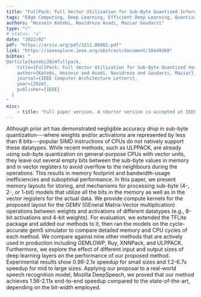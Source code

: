 ```yaml
---
title: "FullPack: Full Vector Utilization for Sub-Byte Quantized Inference on General Purpose CPUs"
tags: "Edge Computing, Deep Learning, Efficient Deep Learning, Quantization, Vector Processing"
authors: "Hossein Katebi, Navidreza Asadi, Maziar Goudarzi"
type: "r"
# status: "a"
date: "2022/02"
pdf: "https://arxiv.org/pdf/2211.06982.pdf"
link: "https://ieeexplore.ieee.org/abstract/document/10449368"
bibtex: "
@article{katebi2024fullpack,
    title={FullPack: Full Vector Utilization for Sub-Byte Quantized Vector-Matrix Multiplication on General Purpose CPUs},
    author={Katebi, Hossein and Asadi, Navidreza and Goudarzi, Maziar},
    journal={IEEE Computer Architecture Letters},
    year={2024},
    publisher={IEEE}
  }
"
misc:
    - title: "Full paper version. A shorter version is accepted at IEEE CAL."
---
```

Although prior art has demonstrated negligible accuracy drop in sub-byte quantization---where weights and/or activations are represented by less than 8 bits---popular SIMD instructions of CPUs do not natively support these datatypes. While recent methods, such as ULPPACK, are already using sub-byte quantization on general-purpose CPUs with vector units, they leave out several empty bits between the sub-byte values in memory and in vector registers to avoid overflow to the neighbours during the operations. This results in memory footprint and bandwidth-usage inefficiencies and suboptimal performance. In this paper, we present memory layouts for storing, and mechanisms for processing sub-byte (4-, 2-, or 1-bit) models that utilize all the bits in the memory as well as in the vector registers for the actual data. We provide compute kernels for the proposed layout for the GEMV (GEneral Matrix-Vector multiplication) operations between weights and activations of different datatypes (e.g., 8-bit activations and 4-bit weights). For evaluation, we extended the TFLite package and added our methods to it, then ran the models on the cycle-accurate gem5 simulator to compare detailed memory and CPU cycles of each method. We compare against nine other methods that are actively used in production including GEMLOWP, Ruy, XNNPack, and ULPPACK. Furthermore, we explore the effect of different input and output sizes of deep learning layers on the performance of our proposed method. Experimental results show 0.96-2.1x speedup for small sizes and 1.2-6.7x speedup for mid to large sizes. Applying our proposal to a real-world speech recognition model, Mozilla DeepSpeech, we proved that our method achieves 1.56-2.11x end-to-end speedup compared to the state-of-the-art, depending on the bit-width employed.
